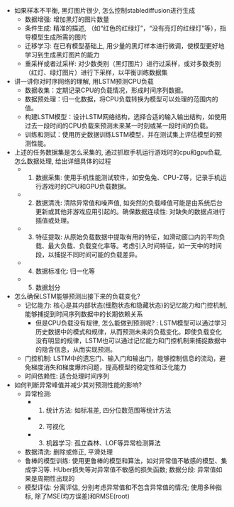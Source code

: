 
- 如果样本不平衡, 黑灯图片很少, 怎么控制stablediffusion进行生成
  - 数据增强: 增加黑灯的图片数量
  - 条件生成: 精准的描述, （如“红色的红绿灯”，“没有亮灯的红绿灯”等），指导模型生成所需的图片
  - 迁移学习: 在已有模型基础上, 用少量的黑灯样本进行微调，使模型更好地学习到生成黑灯图片的能力
  - 重采样或者过采样: 对少数类别（黑灯图片）进行过采样，或对多数类别（红灯、绿灯图片）进行下采样，以平衡训练数据集
- 讲一讲你对时序网络的理解, 用LSTM预测CPU负载
  - 数据收集：定期记录CPU的负载情况，形成时间序列数据。
  - 数据预处理：归一化数据，将CPU负载转换为模型可以处理的范围内的值。
  - 构建LSTM模型：设计LSTM网络结构，选择合适的输入输出结构，如使用过去一段时间的CPU负载来预测未来某一时刻或某一段时间的负载。
  - 训练和测试：使用历史数据训练LSTM模型，并在测试集上评估模型的预测性能。
- 上述的任务数据集是怎么采集的, 通过抓取手机运行游戏时的cpu和gpu负载, 怎么数据处理, 给出详细具体的过程
  - 1. 数据采集: 使用手机性能测试软件，如安兔兔、CPU-Z等，记录手机运行游戏时的CPU和GPU负载数据。
  - 2. 数据清洗: 清除异常值和噪声值, 如突然的负载峰值可能是由系统后台更新或其他非游戏应用引起的。确保数据连续性: 对缺失的数据点进行插值或处理。
  - 3. 特征提取: 从原始负载数据中提取有用的特征，如滑动窗口内的平均负载、最大负载、负载变化率等。考虑引入时间特征，如一天中的时间段，以捕捉不同时间可能的负载差异。
  - 4. 数据标准化: 归一化等
  - 5. 数据划分
- 怎么确保LSTM能够预测出接下来的负载变化?
  - 记忆能力: 核心是其内部状态(细胞状态和隐藏状态)的记忆能力和门控机制, 能够捕捉到时间序列数据中的长期依赖关系
    - 但是CPU负载没有规律, 怎么能做到预测呢? : LSTM模型可以通过学习历史数据中的模式和规律，从而预测未来的负载变化。即使负载变化没有明显的规律，LSTM也可以通过记忆能力和门控机制来捕捉数据中的隐含信息，从而实现预测。
  - 门控机制: LSTM中的遗忘门、输入门和输出门，能够控制信息的流动，避免梯度消失和梯度爆炸问题，提高模型的稳定性和泛化能力
  - 时间依赖性: 适合处理时间序列
- 如何判断异常峰值并减少其对预测性能的影响?
  - 异常检测: 
    - 1. 统计方法: 如标准差, 四分位数范围等统计方法
    - 2. 可视化
    - 3. 机器学习: 孤立森林、LOF等异常检测算法
  - 数据清洗: 删除或修正, 平滑处理
  - 鲁棒的模型训练: 使用更鲁棒的模型和算法，如对异常值不敏感的模型、集成学习等. HUber损失等对异常值不敏感的损失函数; 数据分段: 异常值如果是周期性出现的
  - 模型评估: 分离评估, 分别考虑异常值和不包含异常值的情况; 使用多种指标, 除了MSE(均方误差)和RMSE(root)







